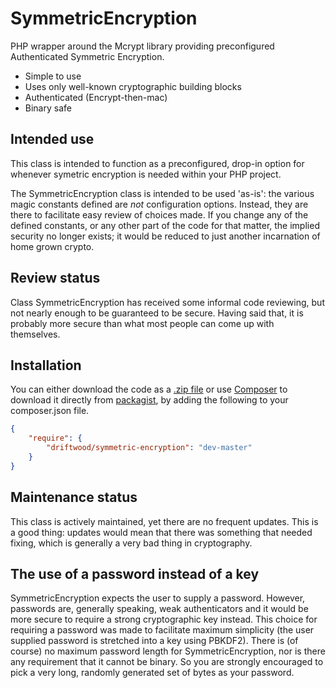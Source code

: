 SymmetricEncryption
===================

PHP wrapper around the Mcrypt library providing preconfigured Authenticated Symmetric Encryption.

- Simple to use
- Uses only well-known cryptographic building blocks
- Authenticated (Encrypt-then-mac)
- Binary safe

Intended use
------------
This class is intended to function as a preconfigured, drop-in option for whenever symetric encryption is needed within your PHP project.

The SymmetricEncryption class is intended to be used 'as-is': the various magic constants defined are *not* configuration options. Instead, they are there to facilitate easy review of choices made. If you change any of the defined constants, or any other part of the code for that matter, the implied security no longer exists; it would be reduced to just another incarnation of home grown crypto.

Review status
-------------
Class SymmetricEncryption has received some informal code reviewing, but not nearly enough to be guaranteed to be secure. Having said that, it is probably more secure than what most people can come up with themselves.

Installation
------------
You can either download the code as a [.zip file](https://github.com/Pixelfck/SymmetricEncryption/archive/master.zip) or use [Composer](https://getcomposer.org/) to download it directly from [packagist](https://packagist.org/packages/driftwood/symmetric-encryption), by adding the following to your composer.json file.

~~~ json
{
	"require": {
		"driftwood/symmetric-encryption": "dev-master"
    }
}
~~~

Maintenance status
------------------
This class is actively maintained, yet there are no frequent updates. This is a good thing: updates would mean that there was something that needed fixing, which is generally a very bad thing in cryptography.

The use of a password instead of a key
--------------------------------------
SymmetricEncryption expects the user to supply a password. However, passwords are, generally speaking, weak authenticators and it would be more secure to require a strong cryptographic key instead. This choice for requiring a password was made to facilitate maximum simplicity (the user supplied password is stretched into a key using PBKDF2). There is (of course) no maximum password length for SymmetricEncryption, nor is there any requirement that it cannot be binary. So you are strongly encouraged to pick a very long, randomly generated set of bytes as your password.
